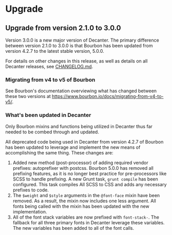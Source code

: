 # Upgrade

Upgrade from version 2.1.0 to 3.0.0
-----------------------------------

Version 3.0.0 is a new major version of Decanter. The primary difference between
version 2.1.0 to 3.0.0 is that Bourbon has been updated from version 4.2.7 to
the latest stable version, 5.0.0.

For details on other changes in this release, as well as details on all
Decanter releases, see [CHANGELOG.md](CHANGELOG.md).

### Migrating from v4 to v5 of Bourbon

See Bourbon's documentation overviewing what has changed between these two
versions at https://www.bourbon.io/docs/migrating-from-v4-to-v5/.

### What's been updated in Decanter

Only Bourbon mixins and functions being utilized in Decanter thus far needed to
be combed through and updated.

All deprecated code being used in Decanter from version 4.2.7 of Bourbon has
been updated to leverage and implement the new means of accomplishing the same
thing. These changes are:

1. Added new method (post-processor) of adding required vendor prefixes:
autoprefixer with postcss. Bourbon 5.0.0 has removed all prefixing features, as
it is no longer best practice for pre-processors like SCSS to handle prefixing.
A new Grunt task, `grunt compile` has been configured. This task compiles All
SCSS to CSS and adds any necessary prefixes to code.
2. The `$weight` and `$style` arguments in the `@font-face` mixin have been
removed. As a result, the mixin now includes one less argument. All fonts being
called with the mixin has been updated with the new implementation.
3. All of the font stack variables are now prefixed with `font-stack-`. The
fallback for all three primary fonts in Decanter leverage these variables. The
new variables has been added to all of the font calls.
